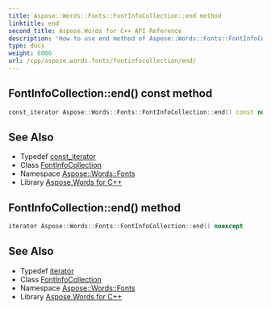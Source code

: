```yaml
---
title: Aspose::Words::Fonts::FontInfoCollection::end method
linktitle: end
second_title: Aspose.Words for C++ API Reference
description: 'How to use end method of Aspose::Words::Fonts::FontInfoCollection class in C++.'
type: docs
weight: 6000
url: /cpp/aspose.words.fonts/fontinfocollection/end/
---
```

## FontInfoCollection::end() const method




```cpp
const_iterator Aspose::Words::Fonts::FontInfoCollection::end() const noexcept
```

## See Also

* Typedef [const_iterator](../const_iterator/)
* Class [FontInfoCollection](../)
* Namespace [Aspose::Words::Fonts](../../)
* Library [Aspose.Words for C++](../../../)
## FontInfoCollection::end() method




```cpp
iterator Aspose::Words::Fonts::FontInfoCollection::end() noexcept
```

## See Also

* Typedef [iterator](../iterator/)
* Class [FontInfoCollection](../)
* Namespace [Aspose::Words::Fonts](../../)
* Library [Aspose.Words for C++](../../../)
